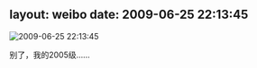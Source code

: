 layout: weibo
date: 2009-06-25 22:13:45
---
<meta name="referrer" content="no-referrer" />

<img src="/images/renren.ico" style="float: left;"/>2009-06-25 22:13:45

别了，我的2005级……

